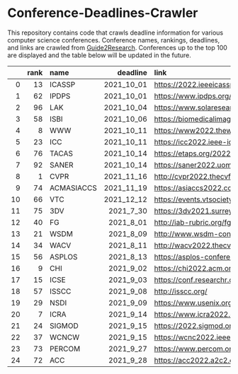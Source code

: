 # Conference-Deadlines-Crawler

This repository contains code that crawls deadline information for various computer science conferences. 
Conference names, rankings, deadlines, and links are crawled from [Guide2Research](https://www.guide2research.com/topconf/).
Conferences up to the top 100 are displayed and the table below will be updated in the future.

|    |   rank | name       |   deadline | link                                           |
|---:|-------:|:-----------|-----------:|:-----------------------------------------------|
|  0 |     13 | ICASSP     | 2021_10_01 | https://2022.ieeeicassp.org/                   |
|  1 |     62 | IPDPS      | 2021_10_01 | https://www.ipdps.org/                         |
|  2 |     96 | LAK        | 2021_10_04 | https://www.solaresearch.org/events/lak/lak22/ |
|  3 |     58 | ISBI       | 2021_10_06 | https://biomedicalimaging.org/2022/            |
|  4 |      8 | WWW        | 2021_10_11 | https://www2022.thewebconf.org/                |
|  5 |     23 | ICC        | 2021_10_11 | https://icc2022.ieee-icc.org/                  |
|  6 |     76 | TACAS      | 2021_10_14 | https://etaps.org/2022/tacas                   |
|  7 |     92 | SANER      | 2021_10_14 | https://saner2022.uom.gr/                      |
|  8 |      1 | CVPR       | 2021_11_16 | http://cvpr2022.thecvf.com/                    |
|  9 |     74 | ACMASIACCS | 2021_11_19 | https://asiaccs2022.conferenceservice.jp/      |
| 10 |     66 | VTC        | 2021_12_12 | https://events.vtsociety.org/vtc2022-spring/   |
| 11 |     75 | 3DV        |  2021_7_30 | https://3dv2021.surrey.ac.uk/                  |
| 12 |     40 | FG         |  2021_8_01 | http://iab-rubric.org/fg2021/                  |
| 13 |     21 | WSDM       |  2021_8_09 | http://www.wsdm-conference.org/2022/           |
| 14 |     34 | WACV       |  2021_8_11 | http://wacv2022.thecvf.com/home                |
| 15 |     56 | ASPLOS     |  2021_8_13 | https://asplos-conference.org/                 |
| 16 |      9 | CHI        |  2021_9_02 | https://chi2022.acm.org/                       |
| 17 |     15 | ICSE       |  2021_9_03 | https://conf.researchr.org/home/icse-2022      |
| 18 |     57 | ISSCC      |  2021_9_08 | http://isscc.org/                              |
| 19 |     29 | NSDI       |  2021_9_09 | https://www.usenix.org/conference/nsdi22       |
| 20 |      7 | ICRA       |  2021_9_14 | https://www.icra2022.org/                      |
| 21 |     24 | SIGMOD     |  2021_9_15 | https://2022.sigmod.org/                       |
| 22 |     37 | WCNCW      |  2021_9_15 | https://wcnc2022.ieee-wcnc.org/                |
| 23 |     73 | PERCOM     |  2021_9_27 | https://www.percom.org/                        |
| 24 |     72 | ACC        |  2021_9_28 | https://acc2022.a2c2.org/                      |

